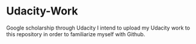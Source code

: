 # Udacity-Work
Google scholarship through Udacity
I intend to upload my Udacity work to this repository in order to familiarize myself with Github.
